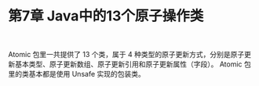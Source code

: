 # 第7章  Java中的13个原子操作类

​    

Atomic 包里一共提供了 13 个类，属于 4 种类型的原子更新方式，分别是原子更新基本类型、原子更新数组、原子更新引用和原子更新属性（字段）。
Atomic 包里的类基本都是使用 Unsafe 实现的包装类。 

​    


